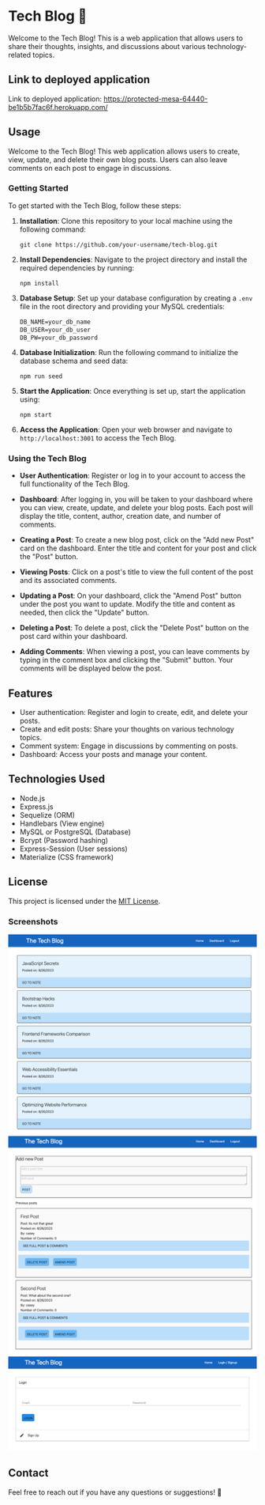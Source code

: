 # Tech Blog 📰

Welcome to the Tech Blog! This is a web application that allows users to share their thoughts, insights, and discussions about various technology-related topics.

## Link to deployed application

Link to deployed application: https://protected-mesa-64440-be1b5b7fac6f.herokuapp.com/

## Usage

Welcome to the Tech Blog! This web application allows users to create, view, update, and delete their own blog posts. Users can also leave comments on each post to engage in discussions.

### Getting Started

To get started with the Tech Blog, follow these steps:

1. **Installation**: Clone this repository to your local machine using the following command:

   ```
   git clone https://github.com/your-username/tech-blog.git
   ```

2. **Install Dependencies**: Navigate to the project directory and install the required dependencies by running:

   ```
   npm install
   ```

3. **Database Setup**: Set up your database configuration by creating a `.env` file in the root directory and providing your MySQL credentials:

   ```
   DB_NAME=your_db_name
   DB_USER=your_db_user
   DB_PW=your_db_password
   ```

4. **Database Initialization**: Run the following command to initialize the database schema and seed data:

   ```
   npm run seed
   ```

5. **Start the Application**: Once everything is set up, start the application using:

   ```
   npm start
   ```

6. **Access the Application**: Open your web browser and navigate to `http://localhost:3001` to access the Tech Blog.

### Using the Tech Blog

- **User Authentication**: Register or log in to your account to access the full functionality of the Tech Blog.

- **Dashboard**: After logging in, you will be taken to your dashboard where you can view, create, update, and delete your blog posts. Each post will display the title, content, author, creation date, and number of comments.

- **Creating a Post**: To create a new blog post, click on the "Add new Post" card on the dashboard. Enter the title and content for your post and click the "Post" button.

- **Viewing Posts**: Click on a post's title to view the full content of the post and its associated comments.

- **Updating a Post**: On your dashboard, click the "Amend Post" button under the post you want to update. Modify the title and content as needed, then click the "Update" button.

- **Deleting a Post**: To delete a post, click the "Delete Post" button on the post card within your dashboard.

- **Adding Comments**: When viewing a post, you can leave comments by typing in the comment box and clicking the "Submit" button. Your comments will be displayed below the post.


## Features

- User authentication: Register and login to create, edit, and delete your posts.
- Create and edit posts: Share your thoughts on various technology topics.
- Comment system: Engage in discussions by commenting on posts.
- Dashboard: Access your posts and manage your content.

## Technologies Used

- Node.js
- Express.js
- Sequelize (ORM)
- Handlebars (View engine)
- MySQL or PostgreSQL (Database)
- Bcrypt (Password hashing)
- Express-Session (User sessions)
- Materialize (CSS framework)

## License

This project is licensed under the [MIT License](LICENSE).

### Screenshots

![Screenshot of Dashboard](./assets/localhost_3001_.png)
![Screenshot of Post](./assets/localhost_3001_dashboard.png)
![Screenshot of Login](./assets/localhost_3001_login.png)

## Contact

Feel free to reach out if you have any questions or suggestions! 🚀